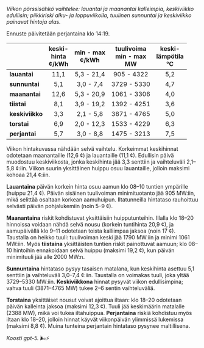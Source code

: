 *Viikon pörssisähkö vaihtelee: lauantai ja maanantai kalleimpia, keskiviikko edullisin; piikkiriski alku- ja loppuviikolla, tuulinen sunnuntai ja keskiviikko painavat hintoja alas.*

Ennuste päivitetään perjantaina klo 14:19.

|  | keski-<br>hinta<br>¢/kWh | min - max<br>¢/kWh | tuulivoima<br>min - max<br>MW | keski-<br>lämpötila<br>°C |
|:-------------|:----------------:|:----------------:|:-------------:|:-------------:|
| **lauantai** | 11,1 | 5,3 - 21,4 | 905 - 4322 | 5,2 |
| **sunnuntai** | 5,1 | 3,0 - 7,4 | 3729 - 5330 | 4,7 |
| **maanantai** | 12,6 | 5,3 - 20,9 | 1061 - 3306 | 4,0 |
| **tiistai** | 8,1 | 3,9 - 19,2 | 1392 - 4251 | 3,6 |
| **keskiviikko** | 3,3 | 2,1 - 5,8 | 3871 - 4765 | 5,0 |
| **torstai** | 6,9 | 2,0 - 12,3 | 1533 - 4229 | 6,3 |
| **perjantai** | 5,7 | 3,0 - 8,8 | 1475 - 3213 | 7,5 |

Viikon hintakuvassa nähdään selvä vaihtelu. Korkeimmat keskihinnat odotetaan maanantaille (12,6 ¢) ja lauantaille (11,1 ¢). Edullisin päivä muodostuu keskiviikosta, jonka keskihinta jää 3,3 senttiin ja vaihteluväli 2,1–5,8 ¢:iin. Viikon suurin yksittäinen huippu osuu lauantaille, jolloin maksimi kohoaa 21,4 ¢:iin.

**Lauantaina** päivän korkein hinta osuu aamun klo 08–10 tuntien ympärille (huippu 21,4 ¢). Päivän sisäinen tuulivoiman minimituotanto jää 905 MW:iin, mikä selittää osaltaan korkean aamuhuipun. Iltatunneilla hintataso rauhoittuu selvästi päivän pohjalukemiin (noin 5–9 ¢).

**Maanantaina** riskit kohdistuvat yksittäisiin huipputunteihin. Illalla klo 18–20 hinnoissa voidaan nähdä selvä nousu (korkein tuntihinta 20,9 ¢), ja aamupäivällä klo 9–11 odotetaan toista kalliimpaa jaksoa (noin 17 ¢). Taustalla on heikko tuuli: tuulivoiman keski jää 1790 MW:iin ja minimi 1061 MW:iin. Myös **tiistaina** yksittäisten tuntien riskit painottuvat aamuun; klo 08–10 hintoihin ennakoidaan selvä huippu (maksimi 19,2 ¢), kun päivän minimituuli jää alle 2000 MW:n.

**Sunnuntaina** hintataso pysyy tasaisen matalana, kun keskihinta asettuu 5,1 senttiin ja vaihteluväli 3,0–7,4 ¢:iin. Taustalla on voimakas tuuli, joka yltää 3729–5330 MW:iin. **Keskiviikkona** hinnat pysyvät viikon edullisimpina; vahva tuuli (3871–4765 MW) tukee 2–6 sentin vaihteluväliä.

**Torstaina** yksittäiset nousut voivat ajoittua iltaan: klo 18–20 odotetaan päivän kalleinta jaksoa (maksimi 12,3 ¢). Tuuli jää keskimäärin matalalle (2388 MW), mikä voi tukea iltahuippua. **Perjantaina** riskiä kohdistuu myös iltaan klo 18–20, jolloin hinnat käyvät viikonpäivän ylimmissä lukemissa (maksimi 8,8 ¢). Muina tunteina perjantain hintataso pysynee maltillisena.

*Koosti gpt-5.* 🌬️⚡️
